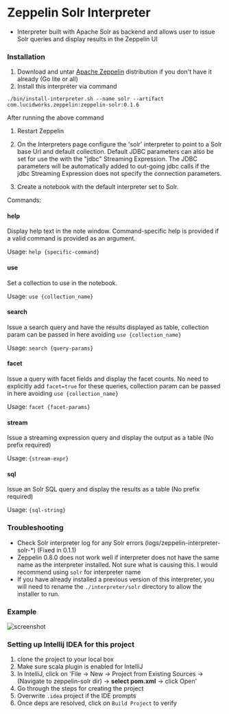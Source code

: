 # Zeppelin Solr Interpreter

* Interpreter built with Apache Solr as backend and allows user to issue Solr queries and display results in the Zeppelin UI

### Installation
1. Download and untar [Apache Zeppelin](https://zeppelin.apache.org/download.html) distribution if you don't have it already (Go lite or all)
2. Install this interpreter via command

```apple js
./bin/install-interpreter.sh --name solr --artifact com.lucidworks.zeppelin:zeppelin-solr:0.1.6
```

After running the above command

1. Restart Zeppelin

2. On the Interpreters page configure the 'solr' interpreter to point to a Solr base Url and default collection. Default
JDBC parameters can also be set for use the with the "jdbc" Streaming Expression. The JDBC parameters will be
automatically added to out-going jdbc calls if the jdbc Streaming Expression does not specify the connection parameters.

3. Create a notebook with the default interpreter set to Solr.

Commands:

#### help
Display help text in the note window. Command-specific help is provided if a valid command is provided as an argument.

Usage: `help {specific-command}`

#### use
Set a collection to use in the notebook.

Usage: `use {collection_name}`

#### search
Issue a search query and have the results displayed as table, collection param can be passed in here avoiding `use {collection_name}`

Usage: `search {query-params}`

#### facet
Issue a query with facet fields and display the facet counts. No need to explicitly add `facet=true` for these queries, collection param can be passed in here avoiding `use {collection_name}`

Usage: `facet {facet-params}`

#### stream
Issue a streaming expression query and display the output as a table (No prefix required)

Usage: `{stream-expr}`

#### sql
Issue an Solr SQL query and display the results as a table (No prefix required)

Usage: `{sql-string}`

### Troubleshooting

* Check Solr interpreter log for any Solr errors (logs/zeppelin-interpreter-solr-\*) (Fixed in 0.1.1)
* Zeppelin 0.8.0 does not work well if interpreter does not have the same name as the interpreter installed. Not sure what is causing this. I would recommend using `solr` for interpreter name
* If you have already installed a previous version of this interpreter, you will need to rename the `./interpreter/solr` directory to allow the installer to run.

### Example

![screenshot](http://i.imgur.com/DmNIj3T.png)


### Setting up Intellij IDEA for this project

1. clone the project to your local box
2. Make sure scala plugin is enabled for IntelliJ
3. In IntelliJ, click on 'File -> New -> Project from Existing Sources -> (Navigate to zeppelin-solr dir) -> **select pom.xml** -> click Open'
4. Go through the steps for creating the project
5. Overwrite `.idea` project if the IDE prompts
6. Once deps are resolved, click on `Build Project` to verify
